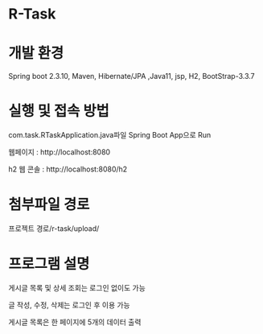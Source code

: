 # R-Task


# 개발 환경 
Spring boot 2.3.10, Maven, Hibernate/JPA ,Java11, jsp, H2, BootStrap-3.3.7 

# 실행 및 접속 방법
com.task.RTaskApplication.java파일 Spring Boot App으로 Run

웹페이지    : http://localhost:8080  

h2 웹 콘솔 : http://localhost:8080/h2	

# 첨부파일 경로
프로젝트 경로/r-task/upload/ 

# 프로그램 설명
게시글 목록 및 상세 조회는 로그인 없이도 가능

글 작성, 수정, 삭제는 로그인 후 이용 가능

게시글 목록은 한 페이지에 5개의 데이터 출력

